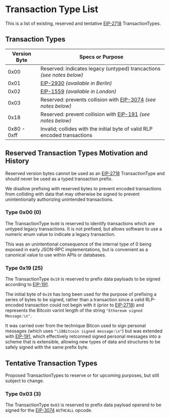 Transaction Type List
=====================

This is a list of existing, reserved and tentative
[EIP-2718](https://eips.ethereum.org/EIPS/eip-2718) TransactionTypes.

Transaction Types
-----------------

| Version Byte | Specs or Purpose |
|--------------|------------------|
| 0x00  | Reserved: indicates legacy (untyped) trancactions *(see notes below)* |
| 0x01  | [EIP-2930](https://eips.ethereum.org/EIPS/eip-2930) *(available in Berlin)* |
| 0x02  | [EIP-1559](https://eips.ethereum.org/EIPS/eip-1559) *(available in London)* |
| 0x03  | Reserved: prevents collision with [EIP-3074](https://eips.ethereum.org/EIPS/eip-3074) *(see notes below)* |
| 0x18  | Reserved: prevent collision with [EIP-191](https://eips.ethereum.org/EIPS/eip-191) *(see notes below)* |
| 0x80 - 0xff  | Invalid; collides with the initial byte of valid RLP encoded transactions |


Reserved Transaction Types Motivation and History
-------------------------------------------------

Reserved version bytes cannot be used as an [EIP-2718](https://eips.ethereum.org/EIPS/eip-2718)
TransactionType and should never be used as a typed transaction prefix.

We disallow prefixing with reserved bytes to prevent encoded transactions from
colliding with data that may otherwise be signed to prevent unintentionally
authorizing unintended transactions.


### Type 0x00 (0)

The TransactionType `0x00` is reserved to identify transactions which
are untyped legacy transactions. It is not prefixed, but allows
software to use a numeric enum value to indicate a legacy transaction.

This was an unintentional consequence of the internal type of 0 being
exposed in early JSON-RPC implementations, but is convenient as a
canonical value to use within APIs or databases.


### Type 0x19 (25)

The TransactionType `0x19` is reserved to prefix data payloads to be
signed according to [EIP-191](https://eips.ethereum.org/EIPS/eip-191).

The initial byte of `0x19` has long been used for the purpose of
prefixing a series of bytes to be signed, rather than a transaction
since a valid RLP-encoded transaction could not begin with it (prior to 
[EIP-2718](https://eips.ethereum.org/EIPS/eip-2718)) and represents the
Bitcoin varint length of the string `"Ethereum signed Message:\n"`.

It was carried over from the technique Bitcon used to sign personal messages
(which uses `"\18Bitcoin signed message:\n"`) but was extended with
[EIP-191](https://eips.ethereum.org/EIPS/eip-191), which effectively
retconned signed personal messages into a scheme that is extensible,
allowing new types of data and structures to be safely signed with
the same prefix byte.


Tentative Transaction Types
---------------------------

Proposed TransactionTypes to reserve or for upcoming purposes, but
still subject to change.


### Type 0x03 (3)

The TransactionType `0x03` is reserved to prefix data payload operand
to be signed for the [EIP-3074](https://eips.ethereum.org/EIPS/eip-3074)
`AUTHCALL` opcode.


